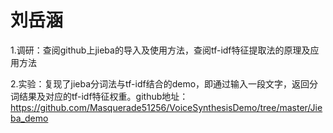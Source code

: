 # 刘岳涵

1.调研：查阅github上jieba的导入及使用方法，查阅tf-idf特征提取法的原理及应用方法

2.实验：复现了jieba分词法与tf-idf结合的demo，即通过输入一段文字，返回分词结果及对应的tf-idf特征权重。github地址：https://github.com/Masquerade51256/VoiceSynthesisDemo/tree/master/Jieba_demo

